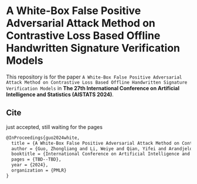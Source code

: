 # A White-Box False Positive Adversarial Attack Method on Contrastive Loss Based Offline Handwritten Signature Verification Models
This repository is for the paper `A White-Box False Positive Adversarial Attack Method on Contrastive Loss Based Offline Handwritten Signature Verification Models` in **The 27th International Conference on Artificial Intelligence and Statistics (AISTATS 2024)**.

## Cite
just accepted, still waiting for the pages
```latex
@InProceedings{guo2024white,
  title = {A White-Box False Positive Adversarial Attack Method on Contrastive Loss Based Offline Handwritten Signature Verification Models},
  author = {Guo, Zhongliang and Li, Weiye and Qian, Yifei and Arandjelovi{\'c}, Ognjen and Fang, Lei},
  booktitle = {International Conference on Artificial Intelligence and Statistics},
  pages = {TBD--TBD},
  year = {2024},
  organization = {PMLR}
}
```
